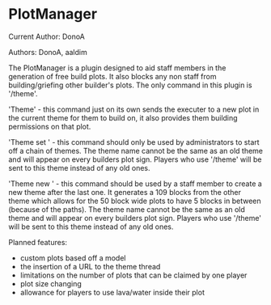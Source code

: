 PlotManager
===========

Current Author: DonoA

Authors: DonoA, aaldim

The PlotManager is a plugin designed to aid staff members in the generation of free build plots. It also blocks any non staff from building/griefing other builder's plots. The only command in this plugin is '/theme'.

'Theme' - this command just on its own sends the executer to a new plot in the current theme for them to build on, it also provides them building permissions on that plot.

'Theme set <theme name>' - this command should only be used by administrators to start off a chain of themes. The theme name cannot be the same as an old theme and will appear on every builders plot sign. Players who use '/theme' will be sent to this theme instead of any old ones.

'Theme new <theme name>' - this command should be used by a staff member to create a new theme after the last one. It generates a 109 blocks from the other theme which allows for the 50 block wide plots to have 5 blocks in between (because of the paths). The theme name cannot be the same as an old theme and will appear on every builders plot sign. Players who use '/theme' will be sent to this theme instead of any old ones.

Planned features:
* custom plots based off a model
* the insertion of a URL to the theme thread
* limitations on the number of plots that can be claimed by one player
* plot size changing
* allowance for players to use lava/water inside their plot
